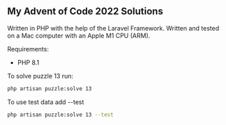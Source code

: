 ## My Advent of Code 2022 Solutions

Written in PHP with the help of the Laravel Framework. Written and tested on a Mac computer with an Apple M1 CPU (ARM).

Requirements:
- PHP 8.1

To solve puzzle 13 run:

```zsh
php artisan puzzle:solve 13 
```

To use test data add --test

```zsh
php artisan puzzle:solve 13 --test
```
